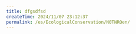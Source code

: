 ```yaml
---
title: dfgsdfsd
createTime: 2024/11/07 23:12:37
permalink: /es/EcologicalConservation/N0TNRQen/
---
```


